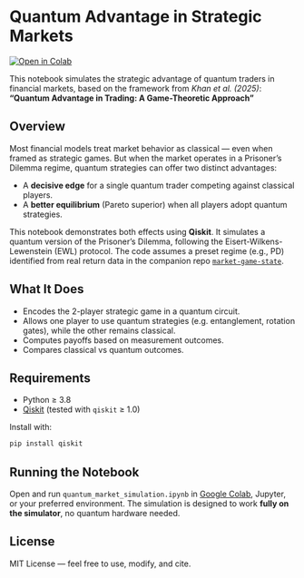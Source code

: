# Quantum Advantage in Strategic Markets

[![Open in Colab](https://colab.research.google.com/assets/colab-badge.svg)](https://colab.research.google.com/github/YOUR_USERNAME/YOUR_REPO_NAME/blob/main/quantum_market_simulation.ipynb)

This notebook simulates the strategic advantage of quantum traders in financial markets, based on the framework from *Khan et al. (2025)*:  
**“Quantum Advantage in Trading: A Game-Theoretic Approach”**

## Overview

Most financial models treat market behavior as classical — even when framed as strategic games. But when the market operates in a Prisoner’s Dilemma regime, quantum strategies can offer two distinct advantages:

- A **decisive edge** for a single quantum trader competing against classical players.
- A **better equilibrium** (Pareto superior) when all players adopt quantum strategies.

This notebook demonstrates both effects using **Qiskit**. It simulates a quantum version of the Prisoner’s Dilemma, following the Eisert-Wilkens-Lewenstein (EWL) protocol. The code assumes a preset regime (e.g., PD) identified from real return data in the companion repo [`market-game-state`](https://github.com/YOUR_USERNAME/market-game-state).

## What It Does

- Encodes the 2-player strategic game in a quantum circuit.
- Allows one player to use quantum strategies (e.g. entanglement, rotation gates), while the other remains classical.
- Computes payoffs based on measurement outcomes.
- Compares classical vs quantum outcomes.

## Requirements

- Python ≥ 3.8  
- [Qiskit](https://qiskit.org/documentation/) (tested with `qiskit` ≥ 1.0)

Install with:

```bash
pip install qiskit
```

## Running the Notebook

Open and run `quantum_market_simulation.ipynb` in [Google Colab](https://colab.research.google.com/), Jupyter, or your preferred environment. The simulation is designed to work **fully on the simulator**, no quantum hardware needed.

## License

MIT License — feel free to use, modify, and cite.
